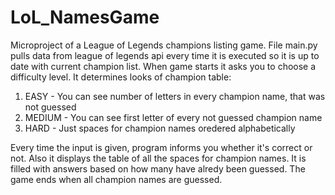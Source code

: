 # LoL_NamesGame
Microproject of a League of Legends champions listing game. File main.py pulls data from league of legends api every time it is executed so it is up to date with current champion list. When game starts it asks you to choose a difficulty level. It determines looks of champion table:
  1. EASY - You can see number of letters in every champion name, that was not guessed
  2. MEDIUM - You can see first letter of every not guessed champion name
  3. HARD - Just spaces for champion names oredered alphabetically

Every time the input is given, program informs you whether it's correct or not. Also it displays the table of all the spaces for champion names. It is filled with answers based on how many have alredy been guessed. The game ends when all champion names are guessed.
